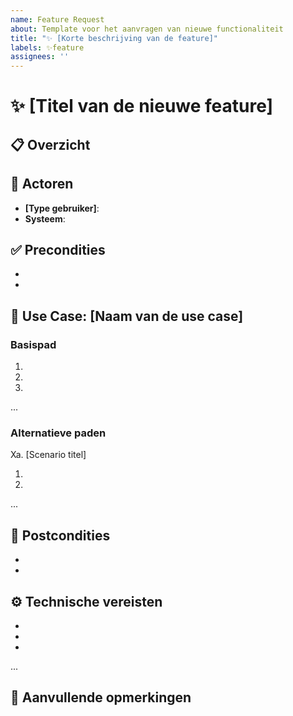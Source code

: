 ```yaml
---
name: Feature Request
about: Template voor het aanvragen van nieuwe functionaliteit
title: "✨ [Korte beschrijving van de feature]"
labels: ✨feature
assignees: ''
---
```


# ✨ [Titel van de nieuwe feature]

## 📋 Overzicht
<!-- Beschrijf kort en bondig wat deze feature moet doen -->

## 👥 Actoren
<!-- Wie gaat deze functionaliteit gebruiken? -->
- **[Type gebruiker]**: <!-- Beschrijving van de gebruiker -->
- **Systeem**: <!-- Welke systemen zijn betrokken -->

## ✅ Precondities
<!-- Wanneer kan de gebruiker deze functie gebruiken? -->
- <!-- Preconditie 1 -->
- <!-- Preconditie 2 -->

## 🎯 Use Case: [Naam van de use case]
### Basispad
1. <!-- Stap 1 -->
2. <!-- Stap 2 -->
3. <!-- Stap 3 -->
...

### Alternatieve paden
<!-- Beschrijf hier alle alternatieve scenario's en foutcondities -->
Xa. [Scenario titel] 
   1. <!-- Alternatieve stap 1 -->
   2. <!-- Alternatieve stap 2 -->
   ...

## 🏁 Postcondities
<!-- Wat is het resultaat na succesvolle uitvoering? -->
- <!-- Resultaat 1 -->
- <!-- Resultaat 2 -->

## ⚙️ Technische vereisten
<!-- Lijst met technische eisen voor de implementatie -->
- <!-- Vereiste 1 -->
- <!-- Vereiste 2 -->
- <!-- Vereiste 3 -->
...

## 📝 Aanvullende opmerkingen
<!-- Optioneel: overige informatie die relevant is voor deze feature -->